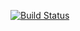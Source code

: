 [![Build Status](https://dev.azure.com/udacitydeSouza/udacitydevops/_apis/build/status%2Fdezugin.udacity_azure_cicd?branchName=master)](https://dev.azure.com/udacitydeSouza/udacitydevops/_build/latest?definitionId=1&branchName=master)
